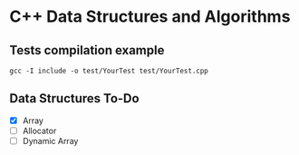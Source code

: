 # C++ Data Structures and Algorithms

## Tests compilation example

```console
gcc -I include -o test/YourTest test/YourTest.cpp
```

## Data Structures To-Do
- [X] Array
- [ ] Allocator
- [ ] Dynamic Array
